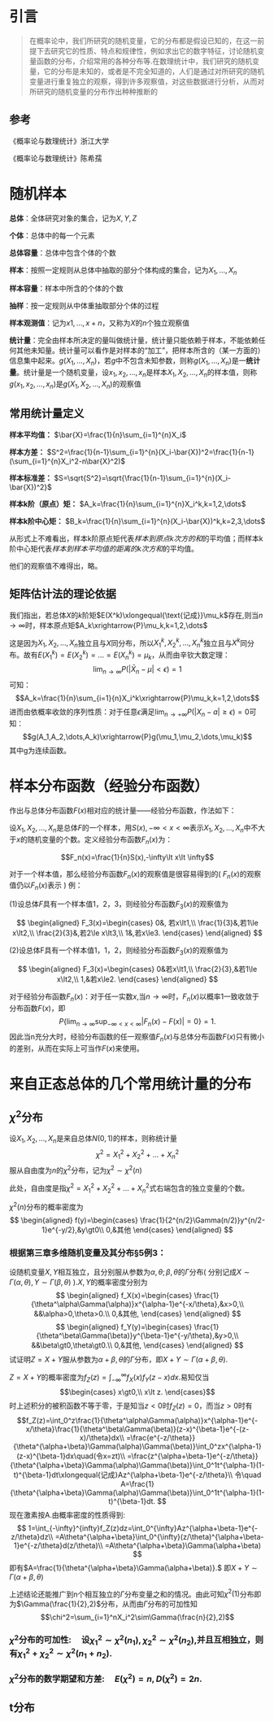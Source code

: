 # 引言
> 在概率论中，我们所研究的随机变量，它的分布都是假设已知的，在这一前提下去研究它的性质、特点和规律性，例如求出它的数字特征，讨论随机变量函数的分布，介绍常用的各种分布等.在数理统计中，我们研究的随机变量，它的分布是未知的，或者是不完全知道的，人们是通过对所研究的随机变量进行重复独立的观察，得到许多观察值，对这些数据进行分析，从而对所研究的随机变量的分布作出种种推断的

## 参考
《概率论与数理统计》浙江大学

《概率论与数理统计》陈希孺

# 随机样本
**总体**：全体研究对象的集合，记为$X,Y,Z$

**个体**：总体中的每一个元素

**总体容量**：总体中包含个体的个数

**样本**：按照一定规则从总体中抽取的部分个体构成的集合，记为$X_1,\dots,X_n$

**样本容量**：样本中所含的个体的个数

**抽样**：按一定规则从中体重抽取部分个体的过程

**样本观测值**：记为$x1,\dots,x+n$，又称为$X$的$n$个独立观察值

**统计量**：完全由样本所决定的量叫做统计量，统计量只能依赖于样本，不能依赖任何其他未知量。统计量可以看作是对样本的“加工”，把样本所含的（某一方面的）信息集中起来。$g(X_1,\dots,X_n)$，若$g$中不包含未知参数，则称$g(X_1,\dots,X_n)$是一**统计量**。统计量是一个随机变量，设$x_1,x_2,\dots,x_n$是样本$X_1,X_2,\dots,X_n$的样本值，则称$g(x_1,x_2,\dots,x_n)$是$g(X_1,X_2,\dots,X_n)$的观察值

## 常用统计量定义
**样本平均值：**
$\bar{X}=\frac{1}{n}\sum_{i=1}^{n}X_i$

**样本方差：**
$S^2=\frac{1}{n-1}\sum_{i=1}^{n}(X_i-\bar{X})^2=\frac{1}{n-1}(\sum_{i=1}^{n}X_i^2-n\bar{X}^2)$

**样本标准差：**
$S=\sqrt{S^2}=\sqrt{\frac{1}{n-1}\sum_{i=1}^{n}(X_i-\bar{X})^2}$

**样本k阶（原点）矩：**
$A_k=\frac{1}{n}\sum_{i=1}^{n}X_i^k,k=1,2,\dots$

**样本k阶中心矩：**
$B_k=\frac{1}{n}\sum_{i=1}^{n}(X_i-\bar{X})^k,k=2,3,\dots$

从形式上不难看出，样本k阶原点矩代表*样本到原点k次方的和*的平均值；而样本k阶中心矩代表*样本到样本平均值的距离的k次方和*的平均值。

他们的观察值不难得出，略。

## 矩阵估计法的理论依据

我们指出，若总体$X$的$k$阶矩$E(X^k)\xlongequal{\text{记成}}\mu_k$存在,则当$n\to\infty$时，样本原点矩$A_k\xrightarrow{P}\mu_k,k=1,2,\dots$

这是因为$X_1,X_2,\dots,X_n$独立且与$X$同分布，所以$X_1^k,X_2^k,\dots,X_n^k$独立且与$X^k$同分布。故有$E(X_1^k)=E(X_2^k)=\dots=E(X_n^k)=\mu_k$，从而由辛钦大数定理：
$$\lim_{n\to\infty}{P(\vert\bar{X}_n-\mu\vert\lt\epsilon)}=1$$
可知：
$$A_k=\frac{1}{n}\sum_{i=1}{n}X_i^k\xrightarrow{P}\mu_k,k=1,2,\dots$$
进而由依概率收敛的序列性质：对于任意$\epsilon$满足$\lim_{n\to+\infty}P(\vert X_n-a\vert\ge\epsilon)=0$可知：
$$g(A_1,A_2,\dots,A_k)\xrightarrow{P}g(\mu_1,\mu_2,\dots,\mu_k)$$
其中g为连续函数。

# 样本分布函数（经验分布函数）
作出与总体分布函数$F(x)$相对应的统计量——经验分布函数，作法如下：

设$X_1,X_2,\dots,X_n$是总体$F$的一个样本，用$S(x),-\infty\lt x\lt \infty$表示$X_1,X_2,\dots,X_n$中不大于$x$的随机变量的个数。定义经验分布函数$F_n(x)$为：

$$F_n(x)=\frac{1}{n}S(x),-\infty\lt x\lt \infty$$

对于一个样本值，那么经验分布函数$F_n(x)$的观察值是很容易得到的( $F_n(x)$的观察值仍以$F_n(x)$表示 ) 例：

(1)设总体$F$具有一个样本值1，2，3，则经验分布函数$F_3(x)$的观察值为

$$
\begin{aligned}
    F_3(x)=\begin{cases}
        0&, 若x\lt1,\\
        \frac{1}{3}&,若1\le x\lt2,\\
        \frac{2}{3}&,若2\le x\lt3,\\
        1&,若x\le3.
    \end{cases}
\end{aligned}
$$

(2)设总体F具有一个样本值1，1，2，则经验分布函数$F_3(x)$的观察值为

$$
\begin{aligned}
    F_3(x)=\begin{cases}
        0&若x\lt1,\\
        \frac{2}{3},&若1\le x\lt2,\\
        1,&若x\le2.
    \end{cases}
\end{aligned}
$$

对于经验分布函数$F_n(x)$：对于任一实数$x$,当$n\to\infty$时，$F_n(x)$以概率1一致收敛于分布函数$F(x)$，即
$$P\{\lim_{n\to\infty}\sup_{-\infty\lt x\lt\infty}\vert F_n(x)-F(x)\vert=0\}=1.$$
因此当n充分大时，经验分布函数的任一观察值$F_n(x)$与总体分布函数$F(x)$只有微小的差别，从而在实际上可当作$F(x)$来使用。

# 来自正态总体的几个常用统计量的分布

## $\chi^2$分布
设$X_1,X_2,\dots,X_n$是来自总体$N(0,1)$的样本，则称统计量
$$\chi^2=X_1^2+X_2^2+\dots+X_n^2$$
服从自由度为$n$的$\chi^2$分布，记为$\chi^2\sim\chi^2(n)$

此处，自由度是指$\chi^2=X_1^2+X_2^2+\dots+X_n^2$式右端包含的独立变量的个数。

$\chi^2(n)$分布的概率密度为
$$
\begin{aligned}
    f(y)=\begin{cases}
        \frac{1}{2^{n/2}\Gamma(n/2)}y^{n/2-1}e^{-y/2},&y\gt0\\
        0,&其他
    \end{cases}
\end{aligned}
$$

### 根据第三章多维随机变量及其分布§5例3：
设随机变量$X,Y$相互独立，且分别服从参数为$\alpha,\theta;\beta,\theta$的$\Gamma$分布( 分别记成$X\sim\Gamma(\alpha,\theta),Y\sim\Gamma(\beta,\theta)$ ).$X,Y$的概率密度分别为
$$
\begin{aligned}
    f_X(x)=\begin{cases}
        \frac{1}{\theta^\alpha\Gamma(\alpha)}x^{\alpha-1}e^{-x/\theta},&x>0,\\
        &&\alpha>0,\theta>0.\\
        0,&其他,
    \end{cases}
\end{aligned}
$$
$$
\begin{aligned}
    f_Y(y)=\begin{cases}
        \frac{1}{\theta^\beta\Gamma(\beta)}y^{\beta-1}e^{-y/\theta},&y>0,\\
        &&\beta\gt0,\theta\gt0.\\
        0,&其他,
    \end{cases}
\end{aligned}
$$
试证明$Z=X+Y$服从参数为$\alpha+\beta,\theta$的$\Gamma$分布，即$X+Y\sim\Gamma(\alpha+\beta,\theta)$.

$Z=X+Y$的概率密度为$f_Z(z)=\int_{-\infty}^{\infty}f_X(x)f_Y(z-x)dx.$易知仅当
$$\begin{cases}
    x\gt0,\\
    x\lt z.
\end{cases}$$
时上述积分的被积函数不等于零，于是知当$z\lt0$时$f_Z(z)=0$，而当$z\gt0$时有
$$f_Z(z)=\int_0^z\frac{1}{\theta^\alpha\Gamma(\alpha)}x^{\alpha-1}e^{-x/\theta}\frac{1}{\theta^\beta\Gamma(\beta)}(z-x)^{\beta-1}e^{-(z-x)/\theta}dx\\
=\frac{e^{-z/\theta}}{\theta^{\alpha+\beta}\Gamma(\alpha)\Gamma(\beta)}\int_0^zx^{\alpha-1}(z-x)^{\beta-1}dx\quad(令x=zt)\\
=\frac{z^{\alpha+\beta-1}e^{-z/\theta}}{\theta^{\alpha+\beta}\Gamma(\alpha)\Gamma(\beta)}\int_0^1t^{\alpha-1}(1-t)^{\beta-1}dt\xlongequal{记成}Az^{\alpha+\beta-1}e^{-z/\theta}\\
令\quad A=\frac{1}{\theta^{\alpha+\beta}\Gamma(\alpha)\Gamma(\beta)}\int_0^1t^{\alpha-1}(1-t)^{\beta-1}dt.
$$
现在激素按A.由概率密度的性质得到:
$$
1=\int_{-\infty}^{infty}f_Z(z)dz=\int_0^{\infty}Az^{\alpha+\beta-1}e^{-z/\theta}dz\\
=A\theta^{\alpha+\beta}\int_0^{\infty}(z/\theta)^{\alpha+\beta-1}e^{-z/\theta}d(z/\theta)\\
=A\theta^{\alpha+\beta}\Gamma(\alpha+\beta)
$$
即有$A=\frac{1}{\theta^{\alpha+\beta}\Gamma(\alpha+\beta)}.$
即$X+Y\sim\Gamma(\alpha+\beta,\theta)$

上述结论还能推广到n个相互独立的$\Gamma$分布变量之和的情况。由此可知$\chi^2(1)$分布即为$\Gamma(\frac{1}{2},2)$分布，从而由$\Gamma$分布的可加性知
$$\chi^2=\sum_{i=1}^nX_i^2\sim\Gamma(\frac{n}{2},2)$$

### $\chi^2$分布的可加性:$\quad$设$\chi_1^2\sim\chi^2(n_1),\chi_2^2\sim\chi^2(n_2),$并且互相独立，则有$\chi_1^2+\chi_2^2\sim\chi^2(n_1+n_2).$

### $\chi^2$分布的数学期望和方差:$\quad E(\chi^2)=n,D(\chi^2)=2n.$

## t分布